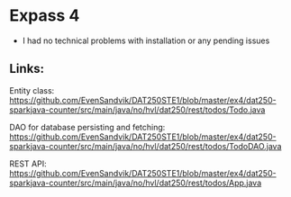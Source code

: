 # Expass 4

- I had no technical problems with installation or any pending issues

## Links: 

Entity class: https://github.com/EvenSandvik/DAT250STE1/blob/master/ex4/dat250-sparkjava-counter/src/main/java/no/hvl/dat250/rest/todos/Todo.java

DAO for database persisting and fetching: https://github.com/EvenSandvik/DAT250STE1/blob/master/ex4/dat250-sparkjava-counter/src/main/java/no/hvl/dat250/rest/todos/TodoDAO.java

REST API: https://github.com/EvenSandvik/DAT250STE1/blob/master/ex4/dat250-sparkjava-counter/src/main/java/no/hvl/dat250/rest/todos/App.java

